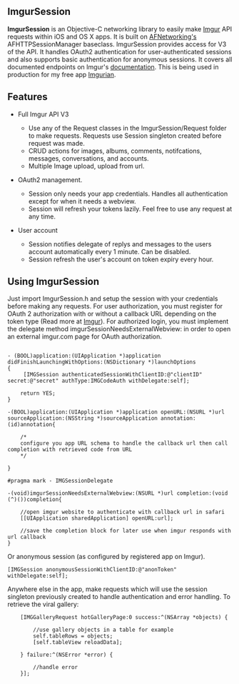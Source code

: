 ## ImgurSession

__ImgurSession__ is an Objective-C networking library to easily make [Imgur](http://imgur.com) API requests within iOS and OS X apps. It is built on [AFNetworking's](http://afnetworking.com/) AFHTTPSessionManager baseclass. ImgurSession provides access for V3 of the API. It handles OAuth2 authentication for user-authenticated sessions and also supports basic authentication for anonymous sessions. It covers all documented endpoints on Imgur's [documentation](https://api.imgur.com/). This is being used in production for my free app [Imgurian](http://imgur.com/gallery/63Gv6).


## Features

- Full Imgur API V3
    - Use any of the Request classes in the ImgurSession/Request folder to make requests. Requests use Session singleton created before request was made.
    - CRUD actions for images, albums, comments, notifcations, messages, conversations, and accounts.
    - Multiple Image upload, upload from url.

- OAuth2 management. 
    - Session only needs your app credentials. Handles all authentication except for when it needs a webview. 
    - Session will refresh your tokens lazily. Feel free to use any request at any time.

- User account
    - Session notifies delegate of replys and messages to the users account automatically every 1 minute. Can be disabled.
    - Session refresh the user's account on token expiry every hour.


## Using ImgurSession

Just import ImgurSession.h and setup the session with your credentials before making any requests. For user authorization, you must register for OAuth 2 authorization with or without a callback URL depending on the token type (Read more at [Imgur](https://api.imgur.com/oauth2)). For authorized login, you must implement the delegate method imgurSessionNeedsExternalWebview: in order to open an external imgur.com page for OAuth authorization.

```

- (BOOL)application:(UIApplication *)application didFinishLaunchingWithOptions:(NSDictionary *)launchOptions
{
     [IMGSession authenticatedSessionWithClientID:@"clientID" secret:@"secret" authType:IMGCodeAuth withDelegate:self];
    
    return YES;
}

-(BOOL)application:(UIApplication *)application openURL:(NSURL *)url sourceApplication:(NSString *)sourceApplication annotation:(id)annotation{

    /*
    configure you app URL schema to handle the callback url then call completion with retrieved code from URL
    */

}

#pragma mark - IMGSessionDelegate

-(void)imgurSessionNeedsExternalWebview:(NSURL *)url completion:(void (^)())completion{
    
    //open imgur website to authenticate with callback url in safari
    [[UIApplication sharedApplication] openURL:url];

    //save the completion block for later use when imgur responds with url callback
}

```

Or anonymous session (as configured by registered app on Imgur).

```
[IMGSession anonymousSessionWithClientID:@"anonToken" withDelegate:self];
```

Anywhere else in the app, make requests which will use the session singleton previously created to handle authentication and error handling. To retrieve the viral gallery:


```
    [IMGGalleryRequest hotGalleryPage:0 success:^(NSArray *objects) {
        
        //use gallery objects in a table for example
        self.tableRows = objects;
        [self.tableView reloadData];
        
    } failure:^(NSError *error) {
        
        //handle error
    }];

```
